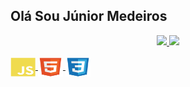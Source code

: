## Olá Sou Júnior Medeiros
<div align="center">
  <a href="https://github.com/Medeiros000">
   <img height="180em" src="https://github-readme-stats.vercel.app/api?username=Medeiros000&show_icons=true&theme=github_dark&include_all_commits=true&count_private=true"/>
  <img height="180em" src="https://github-readme-stats.vercel.app/api/top-langs/?username=Medeiros00&layout=compact&langs_count=7&theme=github_dark"/>
</div>
<div style="display: inline_block"><br>
  <img align="center" alt="Js" height="30" width="40" src="https://github.com/Medeiros000/Medeiros000/blob/main/imagens/javascript-plain.svg">
  <img align="center" alt="HTML" height="30" width="40" src="https://github.com/Medeiros000/Medeiros000/blob/main/imagens/html5-original.svg">
  <img align="center" alt="CSS" height="30" width="40" src="https://github.com/Medeiros000/Medeiros000/blob/main/imagens/css3-original.svg">
  </div>
